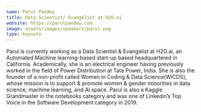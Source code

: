 ```yaml
---
name: Parul Pandey
title: Data Scientist/ Evangelist at H2O.ai
website: https://parulpandey.com
image: assets/images/speakers/parul.png
type: keynote
---
```


Parul is currently working as a Data Scientist &  Evangelist at H2O.ai, an Automated Machine learning-based start-up based headquartered in California. Academically, she is an electrical engineer having previously worked in the field of Power Distribution at Tata Power, India. She is also the founder of a non-profit called Women in Coding & Data Science(WiCDS), whose mission is to support & promote women & gender minorities in data science, machine learning, and AI space. Parul is also a Kaggle Grandmaster in the notebooks category and was one of Linkedin’s Top Voice in the Software Development category in 2019.
